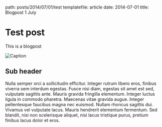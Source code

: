 path: posts/2014/07/01/test
templatefile: article
date: 2014-07-01
title: Blogpost 1 July

# Test post
This is a blogpost

![Caption](/static/image.jpg)

## Sub header

Nulla semper orci a sollicitudin efficitur. Integer rutrum libero eros, finibus viverra sem interdum egestas. Fusce nisi diam, egestas sit amet est sed, vulputate sagittis ante. Mauris gravida fringilla elementum. Integer luctus ligula in commodo pharetra. Maecenas vitae gravida augue. Integer pellentesque faucibus magna nec euismod. Nullam rhoncus sagittis dui. Vivamus vel vulputate lacus. Mauris hendrerit elementum fermentum. Sed blandit, nisi non scelerisque aliquet, nisi lacus tristique purus, pretium finibus lacus dolor et eros.